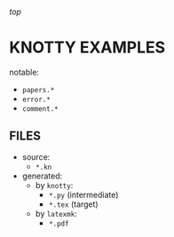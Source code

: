 <h6>top

# KNOTTY EXAMPLES
notable:
- `papers.*`
- `error.*`
- `comment.*`

## FILES
- source:
  - `*.kn`
- generated:
  - by `knotty`:
    - `*.py` (intermediate)
    - `*.tex` (target)
  - by `latexmk`:
    - `*.pdf`
